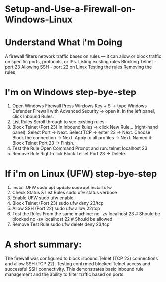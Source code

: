 # Setup-and-Use-a-Firewall-on-Windows-Linux
# Understand What i'm Doing
A firewall filters network traffic based on rules — it can allow or block traffic on specific ports, protocols, or IPs.
Listing existing rules
Blocking Telnet - port 23
Allowing SSH - port 22 on Linux
Testing the rules
Removing the rules
#  I'm on Windows step-bye-step
1. Open Windows Firewall 
Press Windows Key + S → type Windows Defender Firewall with Advanced Security → open it.
In the left panel, click Inbound Rules.
2. List Rules
Scroll through to see existing rules
3. Block Telnet (Port 23)
In Inbound Rules → click New Rule… (right-hand panel).
Select Port → Next.
Select TCP → enter 23 → Next.
Choose Block the connection → Next.
Apply to all profiles → Next.
Named it: Block Telnet Port 23 → Finish.
4. Test the Rule
Open Command Prompt and run:
telnet localhost 23
5. Remove Rule
Right-click Block Telnet Port 23 → Delete.

# If i'm on Linux (UFW) step-bye-step 
1. Install UFW
sudo apt update
sudo apt install ufw
2. Check Status & List Rules
sudo ufw status verbose
3. Enable UFW
sudo ufw enable
4. Block Telnet (Port 23)
sudo ufw deny 23/tcp
5. Allow SSH (Port 22)
sudo ufw allow 22/tcp
6. Test the Rules
From the same machine:
nc -zv localhost 23   # Should be blocked
nc -zv localhost 22   # Should be allowed
7. Remove Test Rule
sudo ufw delete deny 23/tcp
# A short summary:
The firewall was configured to block inbound Telnet (TCP 23) connections and allow SSH (TCP 22).
Testing confirmed blocked Telnet access and successful SSH connectivity.
This demonstrates basic inbound rule management and the ability to filter traffic based on ports.
